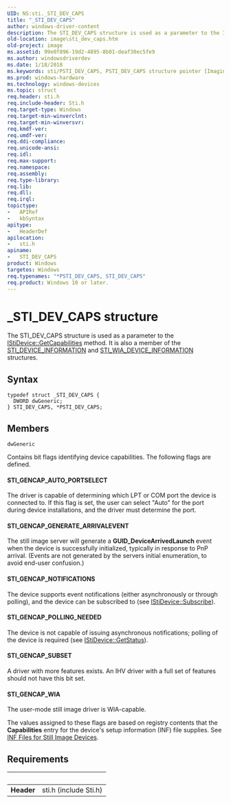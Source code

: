 ```yaml
---
UID: NS:sti._STI_DEV_CAPS
title: "_STI_DEV_CAPS"
author: windows-driver-content
description: The STI_DEV_CAPS structure is used as a parameter to the IStiDevice::GetCapabilities method. It is also a member of the STI_DEVICE_INFORMATION and STI_WIA_DEVICE_INFORMATION structures.
old-location: image\sti_dev_caps.htm
old-project: image
ms.assetid: 99e0f896-19d2-4895-8b01-deaf30ec5fe9
ms.author: windowsdriverdev
ms.date: 1/18/2018
ms.keywords: sti/PSTI_DEV_CAPS, PSTI_DEV_CAPS structure pointer [Imaging Devices], *PSTI_DEV_CAPS, STI_DEV_CAPS structure [Imaging Devices], STI_DEV_CAPS, PSTI_DEV_CAPS, image.sti_dev_caps, stifnc_34efd7cf-944e-474e-8ed5-5ba24be9bf2e.xml, _STI_DEV_CAPS, sti/STI_DEV_CAPS
ms.prod: windows-hardware
ms.technology: windows-devices
ms.topic: struct
req.header: sti.h
req.include-header: Sti.h
req.target-type: Windows
req.target-min-winverclnt: 
req.target-min-winversvr: 
req.kmdf-ver: 
req.umdf-ver: 
req.ddi-compliance: 
req.unicode-ansi: 
req.idl: 
req.max-support: 
req.namespace: 
req.assembly: 
req.type-library: 
req.lib: 
req.dll: 
req.irql: 
topictype:
-	APIRef
-	kbSyntax
apitype:
-	HeaderDef
apilocation:
-	sti.h
apiname:
-	STI_DEV_CAPS
product: Windows
targetos: Windows
req.typenames: "*PSTI_DEV_CAPS, STI_DEV_CAPS"
req.product: Windows 10 or later.
---
```


# _STI_DEV_CAPS structure
The STI_DEV_CAPS structure is used as a parameter to the <a href="https://msdn.microsoft.com/library/windows/hardware/ff543745">IStiDevice::GetCapabilities</a> method. It is also a member of the <a href="..\sti\ns-sti-_sti_device_informationw.md">STI_DEVICE_INFORMATION</a> and <a href="..\sti\ns-sti-_sti_wia_device_informationw.md">STI_WIA_DEVICE_INFORMATION</a> structures.

## Syntax
````
typedef struct _STI_DEV_CAPS {
  DWORD dwGeneric;
} STI_DEV_CAPS, *PSTI_DEV_CAPS;
````

## Members


`dwGeneric`

Contains bit flags identifying device capabilities. The following flags are defined.





#### STI_GENCAP_AUTO_PORTSELECT

The driver is capable of determining which LPT or COM port the device is connected to. If this flag is set, the user can select "Auto" for the port during device installations, and the driver must determine the port.





#### STI_GENCAP_GENERATE_ARRIVALEVENT

The still image server will generate a <b>GUID_DeviceArrivedLaunch</b> event when the device is successfully initialized, typically in response to PnP arrival. (Events are not generated by the servers initial enumeration, to avoid end-user confusion.)





#### STI_GENCAP_NOTIFICATIONS

The device supports event notifications (either asynchronously or through polling), and the device can be subscribed to (see <a href="https://msdn.microsoft.com/library/windows/hardware/ff543768">IStiDevice::Subscribe</a>).





#### STI_GENCAP_POLLING_NEEDED

The device is not capable of issuing asynchronous notifications; polling of the device is required (see <a href="https://msdn.microsoft.com/library/windows/hardware/ff543752">IStiDevice::GetStatus</a>).





#### STI_GENCAP_SUBSET

A driver with more features exists. An IHV driver with a full set of features should not have this bit set.





#### STI_GENCAP_WIA

The user-mode still image driver is WIA-capable.

The values assigned to these flags are based on registry contents that the <b>Capabilities</b> entry for the device's setup information (INF) file supplies. See <a href="https://msdn.microsoft.com/f68ba904-9049-4f7e-9903-fdf6f413a1a5">INF Files for Still Image Devices</a>.


## Requirements
| &nbsp; | &nbsp; |
| ---- |:---- |
| **Header** | sti.h (include Sti.h) |